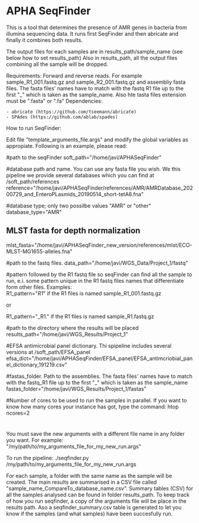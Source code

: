 # APHA SeqFinder
This is a tool that determines the presence of AMR genes in bacteria from illumina sequencing data.
It runs first SeqFinder and then abricate and finally it combines both results.

The output files for each samples are in results_path/sample_name (see below how to set results_path)
Also in results_path, all the output files combining all the sample will be dropped.

Requirements: Forward and reverse reads. For example sample_R1_001.fastq.gz and sample_R2_001.fastq.gz and assembliy fasta files. The fasta files' names have to match with the fastq R1 file up to the first "_" which is taken as the sample_name. Also hte tasta files extension must be ".fasta" or ".fa"
Dependencies: 

	- abricate (https://github.com/tseemann/abricate)
	- SPAdes (https://github.com/ablab/spades) 

How to run SeqFinder:

Edit file "template_arguments_file.args" and modify the global variables as appropiate. Following is an example, please read:

#path to the seqFinder
soft_path="/home/javi/APHASeqFinder"
 
#database path and name. You can use any fasta file you wish. We this pipeline we provide several databases which you can find at /soft_path/references
reference="/home/javi/APHASeqFinder/references/AMR/AMRDatabase_20200729_and_EnteroPLasmids_20190514_short-tetA6.fna"

#database type; only two possilbe values "AMR" or "other"
database_type="AMR"

## MLST fasta for depth normalization
mlst_fasta="/home/javi/APHASeqFinder_new_version/references/mlst/ECO-MLST-MG1655-alleles.fna"

#path to the fastq files. 
data_path="/home/javi/WGS_Data/Project_1/fastq"

#pattern followed by the R1 fastq file so seqFinder can find all the sample to run, e.i. some pattern unique in the R1 fastq files names that differentiate form other files. Examples:     
R1_pattern="_R1_"   if the R1 files is named sample_R1_001.fastq.gz

or

R1_pattern="_R1."  if the R1 files is named sample_R1.fastq.gz

#path to the directory where the results will be placed
results_path="/home/javi/WGS_Results/Project_1"

#EFSA antimicrobial panel dictionary. Thi spipeline includes several versions at /soft_path/EFSA_panel
efsa_dict="/home/javi/APHASeqFinder/EFSA_panel/EFSA_antimcriobial_panel_dictionary_191219.csv"

#fastas_folder. Path to the assemblies. The fasta files' names have to match with the fastq_R1 file up to the first "_" which is taken as the sample_name
fastas_folder="/home/javi/WGS_Results/Project_1/fastas"

#Number of cores to be used to run the samples in parallel. If you want to know how many cores your instance has got, type the command: htop 
ncores=2

#
#
#

You must save the new arguments with a different file name in any folder you want. For example: "/my/path/to/my_arguments_file_for_my_new_run.args"

To run the pipeline: ./seqfinder.py /my/path/to/my_arguments_file_for_my_new_run.args

For each sample, a folder with the same name as the sample will be created. The main results are summarised in a CSV file called "sample_name_CompareTo_database_name.csv".
Summary tables (CSV) for all the samples analysed can be found in folder results_path. To keep track of how you run seqfinder, a copy of the arguments file will be place in the results path. Aso a seqfinder_summary.csv table is generated to let you know if the samples (and what samples) have been succesfully run.

